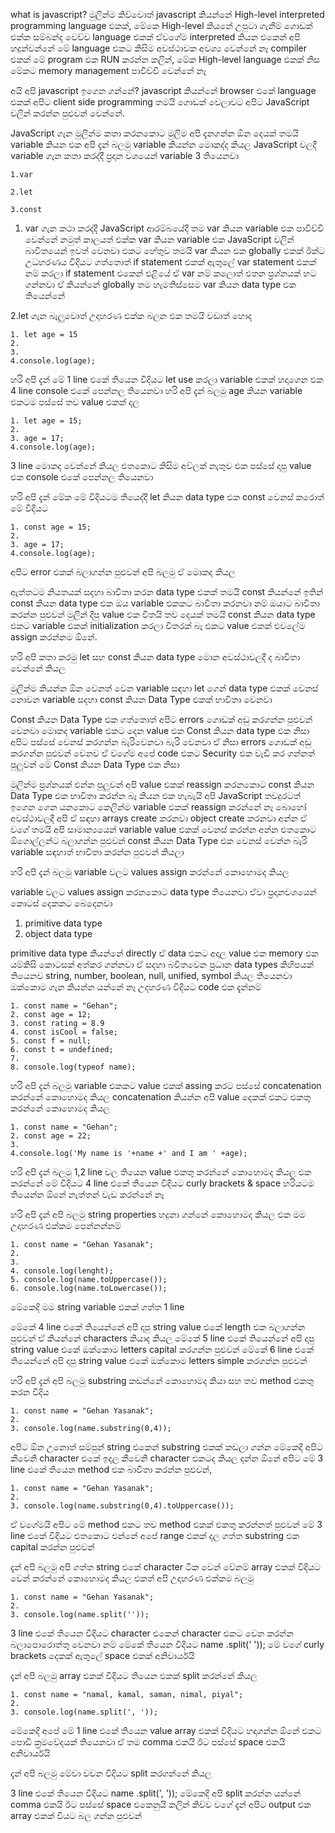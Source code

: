 what is javascript?
මුලින්ම කිව්වොත් javascript කියන්නේ High-level interpreted programming language එකක්,
මේකෙ  High-level  කියනේ උපුටා ගැනීම් ගොඩක් එක්ක සම්බන්ද වෙච්ච language එකක් ඒවගේම interpreted කියන එකෙන් අපි හදුන්වන්නේ මේ language එකට කිසිම අවස්ථාවක අවශ්‍ය වෙන්නේ නෑ compiler එකක් මේ program එක RUN කරන්න කලින්,
මේක High-level language එකක් නිස මේකට memory management පාවිච්චි වෙන්නේ නෑ

අයි අපි javascript ඉගෙන ගන්නේ?
javascript කියන්නේ browser එකේ language එකක් අපිට client side programming තමයි ගොඩක් වෙලාවට අපිට JavaScript වලින් කරන්න පුළුවන් වෙන්නේ.

JavaScript ගැන මුලින්ම කතා කරනකොට මුලිම අපි දැනගන්න ඕන දෙයක් තමයි variable කියන එක අපි දැන් බලමු variable කියන්න මොකද්ද කියල
JavaScript වලදී variable ගැන කතා කරද්දී ප්‍රදාන වශයෙන් variable 3 තියෙනවා

    1.var

    2.let

    3.const

1. var ගැන කථා කරද්දී JavaScript ආරම්බයේදී තම var කියන variable එක පාවිච්චි වෙන්නේ නමුත් කාලයත් එක්ක var කියන variable එක JavaScript වලින් බාවිතයෙන් ඉවත් වෙනවා එකට හේතුව තමයි var කියන එක globally එකක් ඊක්ට උධහරණය විදියට ගත්තොත් if statement එකක් ඇතුලේ var statement එකක් නම් කරලා if statement  එකෙන් එළියේ ඒ var නම් කලොත් එතන ප්‍රශ්නයක් හට ගන්නවා ඒ කියන්නේ globally තම හැමතිස්සෙම var කියන data type එක තියෙන්නේ 

2.let ගැන බැලුවොත් උදාහරණ එක්ක බලන එක තමයි වඩාත් හොද

    1. let age = 15
    2.
    3.
    4.console.log(age);
    
හරි අපි දැන් මේ 1 line එකේ තියෙන විදියට let use කරලා variable එකක් හදාගෙන එක 4 line console එකේ පෙන්නල තියෙනවා
හරි අපි දැන් බලමු age කියන variable එකටම පස්සේ තව value එකක් දල

    1. let age = 15;
    2.
    3. age = 17;
    4.console.log(age);
    
3 line මොකද වෙන්නේ කියල එතකොට කිසිම අව්ලක් නැතුව එක පස්සේ දාපු value එක console එකේ පෙන්නල තියෙනවා
    
හරි අපි දැන් මේක මේ විදියටම තියෙද්දී let කියන data type එක const වෙනස් කරොත් මේ විදියට

    1. const age = 15;
    2.
    3. age = 17;
    4.console.log(age);
    
අපිට error එකක් බලාගන්න පුළුවන් අපි බලමු ඒ මොකද කියල

ඇත්තටම නියතයක් සදහා බාවිතා කරන data type එකක් තමයි const කියන්නේ ඉතින් const කියන data type එක ඔය variable එකකට බාවිතා කරනවා නම් ඔයාට බාවිතා කරන්න පුළුවන් මුලින් දීපු value එක විතයි තව දෙයක් තමයි const කියන data type  එකට variable එකක් initialization
කරලා විතරක් බෑ එකට value  එකක් එවලේම assign කරන්නම ඕනේ.

හරි අපි කතා කරමු let සහ const කියන data type මොන අවස්ථාවලදී ද බාවිතා වෙන්නේ කියල

මුලින්ම කියන්න ඕන වෙනත් වෙන variable සඳහා let ගෙන් data type එකක් වෙනස් නොවන variable සදහා const කියන Data Type එකක් භාවිතා වෙනවා

Const කියන Data Type එක ගත්තොත් අපිට errors ගොඩක් අඩු කරගන්න පුළුවන් වෙනවා මොකද variable එකට දෙන value එක Const කියන data type එක නිසා අපිට පස්සේ වෙනස් කරගන්න බැරිවෙනවා බැරි වෙනවා ඒ නිසා errors ගොඩක් අඩු කරගන්න පුළුවන් වෙනව ඒ වගේම අපේ code එකට Security එක වැඩි කර ගන්නත් පුලුවන් මේ Const කියන Data Type එක නිසා

මුලින්ම ප්‍රශ්නයක් එන්න පුලුවන් අපි value එකක් reassign කරනකොට const කියන Data Type එක භාවිතා කරන්න බෑ කියන එක හැබැයි අපි JavaScript තවදුරටත් ඉගෙන ගෙන යනකොට කෙලින්ම variable එකක් reassign කරන්නේ නෑ බොහෝ අවස්ථාවලදී අපි ඒ සඳහා arrays create කරනවා object create කරනවා අන්න ඒ වගේ තමයි අපි සාමාන්‍යයෙන් variable value එකක් වෙනස් කරන්න අන්න එතකොට ඕගොල්ලන්ට බලාගන්න පුළුවන් const කියන Data Type එක වෙනස් වෙන්න බැරි variable සඳහාත් භාවිතා කරන්න පුළුවන් කියලා

හරි අපි දැන් බලමු variable වලට values assign කරන්නේ කොහොමද කියල 

variable වලට values assign කරනකොට data type තියෙනවා ඒවා ප්‍රදානවශයෙන් කොටස් දෙකකට බෙදෙනවා

1. primitive data type
2. object data type

primitive data type කියන්නේ directly ඒ data එකට අදාල value එක memory එක යම්කිසි කොටසක් අත්කර ගන්නවා
ඒ සදහා බවිතවෙන ප්‍රධාන data types කිහිපයක් තියෙනව string, number, boolean, null, unified, symbol කියල තියෙනවා  ඔක්කොම ගැන කියන්න යන්නේ නෑ උදහරණ විදියට code එක දැන්නම්

    1. const name = "Gehan";
    2. const age = 12;
    3. const rating = 8.9
    4. const isCool = false;
    5. const f = null;
    6. const t = undefined;
    7.
    8. console.log(typeof name);
    
හරි අපි  දැන් බලමු variable එකකට value එකක් assing කරට පස්සේ concatenation කරන්නේ කොහොමද කියල concatenation කියන්න අපි value දෙකක් එකට එකතු කරන්නේ කොහොමද කියල
    
    1. const name = "Gehan";
    2. const age = 22;
    3.
    4.console.log('My name is '+name +' and I am ' +age);
    
 හරි අපි දැන් බලමු 1,2 line වල තියෙන value එකතු කරන්නේ කොහොමද කියල 
 එක කරන්නේ මේ විදියට 4 line එකේ තියෙන විදියට curly brackets & space හරියටම තියෙන්න ඕනේ නැත්තන් වැඩ කරන්නේ නෑ

හරි අපි දැන් අපි බලමු string properties හදුනා ගන්නේ කොහොමද කියල
එක මම උදාහරණ එක්කම පෙන්නන්නම්

    1. const name = "Gehan Yasanak";
    2. 
    3.
    4. console.log(lenght);
    5. console.log(name.toUppercase());
    6. console.log(name.toLowercase());

මේකෙදි මම string variable එකක් ගත්ත 1 line

මේකේ 4 line එකේ තියෙන්නේ අපි දාපු string value එකේ length එක බලාගන්න පුළුවන් ඒ කියන්නේ characters කියාද කියල
මේකේ 5 line එකේ තියෙන්නේ අපි දාපු string value එකේ ඔක්කොම letters capital කරගන්න පුළුවන්
මේකේ 6 line එකේ තියෙන්නේ අපි දාපු string value එකේ ඔක්කොම letters simple කරගන්න පුළුවන්

හරි අපි දැන් අපි බලමු substring කඩන්නේ කොහොමද කියා සහ තව method එකතු කරන විදිය

    1. const name = "Gehan Yasanak";
    2. 
    3. console.log(name.substring(0,4));

අපිට ඕන උනොත් සම්පුන් string එකෙන් substring එකක් කඩලා ගන්න මේකෙදි අපිට කීවෙනි character එකේ ඉදල කීවෙනි character එකටද කියල දන්න ඕනේ
අපිට මේ 3 line එකේ තියෙන method එක බාවිතා කරන්න පුළුවන්,

    1. const name = "Gehan Yasanak";
    2. 
    3. console.log(name.substring(0,4).toUppercase());

ඒ වගේමයි අපිට මේ method එකට තව method එකක් එකතු කරන්නත් පුළුවන් මේ 3 line එකේ විදියට
එතකොට එන්නේ අපේ range එකක් දල ගත්ත substring එක capital කරන්න පුළුවන්

දැන් අපි බලමු අපි ගත්ත string එකේ character ටික වෙන් වේනම් array එකක් විදියට වෙන් කරන්නේ කොහොමද කියල
එකත් අපි උදාහරණ එක්කම බලමු

    1. const name = "Gehan Yasanak";
    2. 
    3. console.log(name.split(''));
    
3 line එකේ තියෙන විදියට character එකෙන් character එකට වෙන කරන්න බලාපොරොත්තු වෙනවා නම් මේකේ තියෙන විදියට name .split(' '));
මේ වගේ curly brackets දෙකක් ඇතුලේ space එකක් අනිවාර්යයි

දැන් අපි බලමු array එකක් විදියට තියෙන එකක් split කරන්නේ කියල

    1. const name = "namal, kamal, saman, nimal, piyal";
    2. 
    3. console.log(name.split(', '));

මේකෙදි අපේ මේ 1 line එකේ තියෙන value array එකක් විදියට හදාගන්න ඕනේ එකට පොඩි ක්‍රමවේදයක් තියෙනවා ඒ තම comma එකයි
ඊට පස්සේ space එකයි අනිවාර්යයි 

දැන් අපි බලමු මේවා වචන විදියට split කරගන්නේ කියල

3 line එකේ තියෙන විදියට  name .split(', ')); මේකෙදි අපි split කරන්න යන්නේ comma එකයි ඊට පස්සේ space එකෙනුයි කලින් කිව්ව වගේ
දැන් අපිට output එක array එකක් වියට බල ගන්න පුළුවන්
